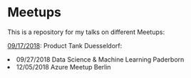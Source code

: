 # Meetups

This is a repository for my talks on different Meetups:

[09/17/2018](/2018/2018-09-17%20Product%20Tank%20Duesseldorf): Product Tank Duesseldorf: 

<li>09/27/2018 Data Science & Machine Learning Paderborn

<li>12/05/2018 Azure Meetup Berlin
